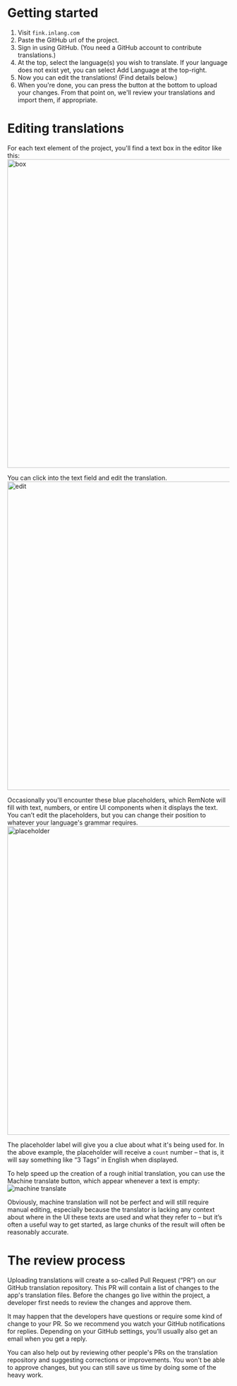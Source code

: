 # Getting started
1. Visit `fink.inlang.com`
2. Paste the GitHub url of the project.
2. Sign in using GitHub. (You need a GitHub account to contribute translations.)
3. At the top, select the language(s) you wish to translate. If your language does not exist yet, you can select Add Language at the top-right.
4. Now you can edit the translations! (Find details below.) 
5. When you're done, you can press the button at the bottom to upload your changes. From that point on, we'll review your translations and import them, if appropriate.

# Editing translations
For each text element of the project, you'll find a text box in the editor like this:
<img src="https://github.com/opral/monorepo/blob/main/inlang/guides/contribute-translations-with-fink/box.png?raw=true" alt="box" width="700"/>

You can click into the text field and edit the translation.
<img src="https://github.com/opral/monorepo/blob/main/inlang/guides/contribute-translations-with-fink/edit.png?raw=true" alt="edit" width="700"/>

Occasionally you'll encounter these blue placeholders, which RemNote will fill with text, numbers, or entire UI components when it displays the text. You can’t edit the placeholders, but you can change their position to whatever your language's grammar requires.
<img src="https://github.com/opral/monorepo/blob/main/inlang/guides/contribute-translations-with-fink/placeholder.png?raw=true" alt="placeholder" width="700"/>

The placeholder label will give you a clue about what it's being used for. In the above example, the placeholder will receive a `count` number  – that is, it will say something like “3 Tags” in English when displayed.

To help speed up the creation of a rough initial translation, you can use the Machine translate button, which appear whenever a text is empty:
![machine translate](https://github.com/opral/monorepo/blob/main/inlang/guides/contribute-translations-with-fink/translation.png?raw=true)

Obviously, machine translation will not be perfect and will still require manual editing, especially because the translator is lacking any context about where in the UI these texts are used and what they refer to – but it’s often a useful way to get started, as large chunks of the result will often be reasonably accurate.
 

# The review process
Uploading translations will create a so-called Pull Request (“PR”) on our GitHub translation repository. This PR will contain a list of changes to the app's translation files. Before the changes go live within the project, a developer first needs to review the changes and approve them.

It may happen that the developers have questions or require some kind of change to your PR. So we recommend you watch your GitHub notifications for replies. Depending on your GitHub settings, you’ll usually also get an email when you get a reply.

You can also help out by reviewing other people's PRs on the translation repository and suggesting corrections or improvements. You won't be able to approve changes, but you can still save us time by doing some of the heavy work.

